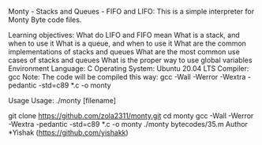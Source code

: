 Monty - Stacks and Queues - FIFO and LIFO:
This is a simple interpreter for Monty Byte code files.

Learning objectives:
What do LIFO and FIFO mean
What is a stack, and when to use it
What is a queue, and when to use it
What are the common implementations of stacks and queues
What are the most common use cases of stacks and queues
What is the proper way to use global variables
Environment
Language: C
Operating System: Ubuntu 20.04 LTS
Compiler: gcc
Note: The code will be compiled this way: gcc -Wall -Werror -Wextra -pedantic -std=c89 *.c -o monty

Usage
Usage: ./monty [filename]

git clone https://github.com/zola2311/monty.git
cd monty
gcc -Wall -Werror -Wextra -pedantic -std=c89 *.c -o monty
./monty bytecodes/35.m
Author
*Yishak (https://github.com/yishakk)

